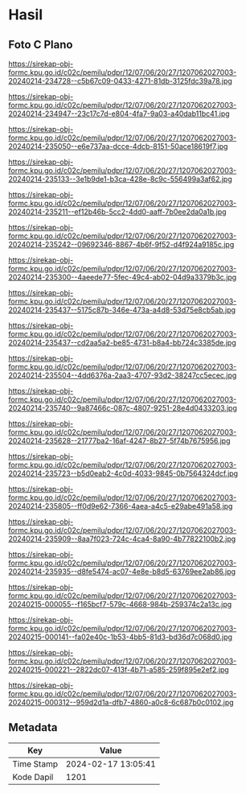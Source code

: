 # Hasil

## Foto C Plano

https://sirekap-obj-formc.kpu.go.id/c02c/pemilu/pdpr/12/07/06/20/27/1207062027003-20240214-234728--c5b67c09-0433-4271-81db-3125fdc39a78.jpg

https://sirekap-obj-formc.kpu.go.id/c02c/pemilu/pdpr/12/07/06/20/27/1207062027003-20240214-234947--23c17c7d-e804-4fa7-9a03-a40dab11bc41.jpg

https://sirekap-obj-formc.kpu.go.id/c02c/pemilu/pdpr/12/07/06/20/27/1207062027003-20240214-235050--e6e737aa-dcce-4dcb-8151-50ace18619f7.jpg

https://sirekap-obj-formc.kpu.go.id/c02c/pemilu/pdpr/12/07/06/20/27/1207062027003-20240214-235133--3e1b9de1-b3ca-428e-8c9c-556499a3af62.jpg

https://sirekap-obj-formc.kpu.go.id/c02c/pemilu/pdpr/12/07/06/20/27/1207062027003-20240214-235211--ef12b46b-5cc2-4dd0-aaff-7b0ee2da0a1b.jpg

https://sirekap-obj-formc.kpu.go.id/c02c/pemilu/pdpr/12/07/06/20/27/1207062027003-20240214-235242--09692346-8867-4b6f-9f52-d4f924a9185c.jpg

https://sirekap-obj-formc.kpu.go.id/c02c/pemilu/pdpr/12/07/06/20/27/1207062027003-20240214-235300--4aeede77-5fec-49c4-ab02-04d9a3379b3c.jpg

https://sirekap-obj-formc.kpu.go.id/c02c/pemilu/pdpr/12/07/06/20/27/1207062027003-20240214-235437--5175c87b-346e-473a-a4d8-53d75e8cb5ab.jpg

https://sirekap-obj-formc.kpu.go.id/c02c/pemilu/pdpr/12/07/06/20/27/1207062027003-20240214-235437--cd2aa5a2-be85-4731-b8a4-bb724c3385de.jpg

https://sirekap-obj-formc.kpu.go.id/c02c/pemilu/pdpr/12/07/06/20/27/1207062027003-20240214-235504--4dd6376a-2aa3-4707-93d2-38247cc5ecec.jpg

https://sirekap-obj-formc.kpu.go.id/c02c/pemilu/pdpr/12/07/06/20/27/1207062027003-20240214-235740--9a87466c-087c-4807-9251-28e4d0433203.jpg

https://sirekap-obj-formc.kpu.go.id/c02c/pemilu/pdpr/12/07/06/20/27/1207062027003-20240214-235628--21777ba2-16af-4247-8b27-5f74b7675956.jpg

https://sirekap-obj-formc.kpu.go.id/c02c/pemilu/pdpr/12/07/06/20/27/1207062027003-20240214-235723--b5d0eab2-4c0d-4033-9845-0b7564324dcf.jpg

https://sirekap-obj-formc.kpu.go.id/c02c/pemilu/pdpr/12/07/06/20/27/1207062027003-20240214-235805--ff0d9e62-7366-4aea-a4c5-e29abe491a58.jpg

https://sirekap-obj-formc.kpu.go.id/c02c/pemilu/pdpr/12/07/06/20/27/1207062027003-20240214-235909--8aa7f023-724c-4ca4-8a90-4b77822100b2.jpg

https://sirekap-obj-formc.kpu.go.id/c02c/pemilu/pdpr/12/07/06/20/27/1207062027003-20240214-235935--d8fe5474-ac07-4e8e-b8d5-63769ee2ab86.jpg

https://sirekap-obj-formc.kpu.go.id/c02c/pemilu/pdpr/12/07/06/20/27/1207062027003-20240215-000055--f165bcf7-579c-4668-984b-259374c2a13c.jpg

https://sirekap-obj-formc.kpu.go.id/c02c/pemilu/pdpr/12/07/06/20/27/1207062027003-20240215-000141--fa02e40c-1b53-4bb5-81d3-bd36d7c068d0.jpg

https://sirekap-obj-formc.kpu.go.id/c02c/pemilu/pdpr/12/07/06/20/27/1207062027003-20240215-000221--2822dc07-413f-4b71-a585-259f895e2ef2.jpg

https://sirekap-obj-formc.kpu.go.id/c02c/pemilu/pdpr/12/07/06/20/27/1207062027003-20240215-000312--959d2d1a-dfb7-4860-a0c8-6c687b0c0102.jpg


## Metadata

| Key        | Value               |
| ---------- | ------------------- |
| Time Stamp | 2024-02-17 13:05:41 |
| Kode Dapil | 1201                |



